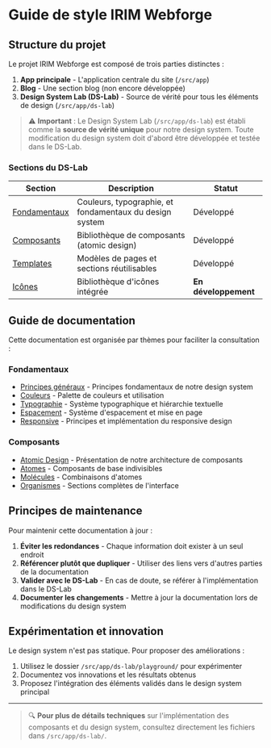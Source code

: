# Guide de style IRIM Webforge

## Structure du projet

Le projet IRIM Webforge est composé de trois parties distinctes :

1. **App principale** - L'application centrale du site (`/src/app`)
2. **Blog** - Une section blog (non encore développée)
3. **Design System Lab (DS-Lab)** - Source de vérité pour tous les éléments de design (`/src/app/ds-lab`)

> ⚠️ **Important** : Le Design System Lab (`/src/app/ds-lab`) est établi comme la **source de vérité unique** pour notre design system. Toute modification du design system doit d'abord être développée et testée dans le DS-Lab.

### Sections du DS-Lab

| Section                                       | Description                                             | Statut               |
| --------------------------------------------- | ------------------------------------------------------- | -------------------- |
| [Fondamentaux](/src/app/ds-lab/fundamentals/) | Couleurs, typographie, et fondamentaux du design system | Développé            |
| [Composants](/src/app/ds-lab/components/)     | Bibliothèque de composants (atomic design)              | Développé            |
| [Templates](/src/app/ds-lab/templates/)       | Modèles de pages et sections réutilisables              | Développé            |
| [Icônes](/src/app/ds-lab/icons/)              | Bibliothèque d'icônes intégrée                          | **En développement** |

## Guide de documentation

Cette documentation est organisée par thèmes pour faciliter la consultation :

### Fondamentaux

- [Principes généraux](./principles.md) - Principes fondamentaux de notre design system
- [Couleurs](./colors.md) - Palette de couleurs et utilisation
- [Typographie](./typography.md) - Système typographique et hiérarchie textuelle
- [Espacement](./spacing.md) - Système d'espacement et mise en page
- [Responsive](./responsive.md) - Principes et implémentation du responsive design

### Composants

- [Atomic Design](./atomic-design.md) - Présentation de notre architecture de composants
- [Atomes](./atoms.md) - Composants de base indivisibles
- [Molécules](./molecules.md) - Combinaisons d'atomes
- [Organismes](./organisms.md) - Sections complètes de l'interface

## Principes de maintenance

Pour maintenir cette documentation à jour :

1. **Éviter les redondances** - Chaque information doit exister à un seul endroit
2. **Référencer plutôt que dupliquer** - Utiliser des liens vers d'autres parties de la documentation
3. **Valider avec le DS-Lab** - En cas de doute, se référer à l'implémentation dans le DS-Lab
4. **Documenter les changements** - Mettre à jour la documentation lors de modifications du design system

## Expérimentation et innovation

Le design system n'est pas statique. Pour proposer des améliorations :

1. Utilisez le dossier `/src/app/ds-lab/playground/` pour expérimenter
2. Documentez vos innovations et les résultats obtenus
3. Proposez l'intégration des éléments validés dans le design system principal

---

> 🔍 **Pour plus de détails techniques** sur l'implémentation des composants et du design system, consultez directement les fichiers dans `/src/app/ds-lab/`.
